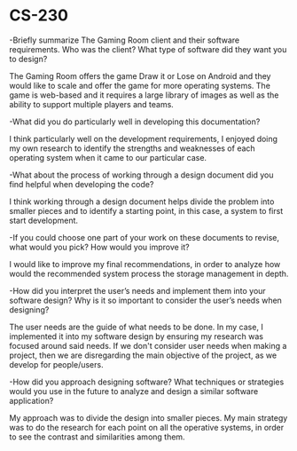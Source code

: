 # CS-230

-Briefly summarize The Gaming Room client and their software requirements. Who was the client? What type of software did they want you to design?

The Gaming Room offers the game Draw it or Lose on Android and they would like to scale and offer the game for more operating systems. The game is web-based and it requires a large library of images as well as the ability to support multiple players and teams.

-What did you do particularly well in developing this documentation?

I think particularly well on the development requirements, I enjoyed doing my own research to identify the strengths and weaknesses of each operating system when it came to our particular case.
 
-What about the process of working through a design document did you find helpful when developing the code?

I think working through a design document helps divide the problem into smaller pieces and to identify a starting point, in this case, a system to first start development. 

-If you could choose one part of your work on these documents to revise, what would you pick? How would you improve it?

I would like to improve my final recommendations, in order to analyze how would the recommended system process the storage management in depth.

-How did you interpret the user’s needs and implement them into your software design? Why is it so important to consider the user’s needs when designing?

The user needs are the guide of what needs to be done. In my case, I implemented it into my software design by ensuring my research was focused around said needs. If we don't consider user needs when making a project, then we are disregarding the main objective of the project, as we develop for people/users.

-How did you approach designing software? What techniques or strategies would you use in the future to analyze and design a similar software application?

My approach was to divide the design into smaller pieces. My main strategy was to do the research for each point on all the operative systems, in order to see the contrast and similarities among them.
